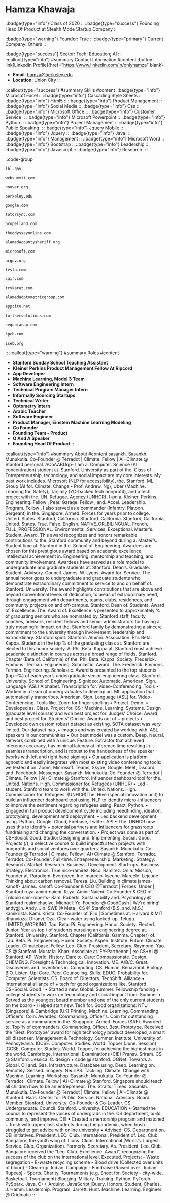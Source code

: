 # Hamza Khawaja
::badge{type="info"}
Class of 2020
::
::badge{type="success"}
Founding Head Of Product at Stealth Mode Startup Company
::

::badge{type="warning"}
Founder: True
::
::badge{type="primary"}
Current Company: Others
::

::badge{type="success"}
Sector: Tech; Education; AI
::
::callout{type="info"}
#summary
Contact Information
#content
:button-link[LinkedIn Profile]{href="https://www.linkedin.com/in/onlyhamza" blank}
- **Email**: hamza@berkeley.edu
- **Location**: Union City
::

::callout{type="success"}
#summary
Skills
#content
::badge{type="info"}
Microsoft Excel
::
::badge{type="info"}
Cascading Style Sheets
::
::badge{type="info"}
Html5
::
::badge{type="info"}
Product Management
::
::badge{type="info"}
Social Media
::
::badge{type="info"}
Css
::
::badge{type="info"}
Microsoft Office
::
::badge{type="info"}
Customer Service
::
::badge{type="info"}
Microsoft Powerpoint
::
::badge{type="info"}
Python
::
::badge{type="info"}
Project Management
::
::badge{type="info"}
Public Speaking
::
::badge{type="info"}
Jquery Mobile
::
::badge{type="info"}
Jquery
::
::badge{type="info"}
Java
::
::badge{type="info"}
Management
::
::badge{type="info"}
Microsoft Word
::
::badge{type="info"}
Bootstrap
::
::badge{type="info"}
Leadership
::
::badge{type="info"}
Javascript
::
::badge{type="info"}
Research
::
::

::code-group
```bash [Lawrence Berkeley National Laboratory]
lbl.gov
```
```bash [Web Summit]
websummit.com
```
```bash [Hoover Institution at Stanford University]
hoover.org
```
```bash [UC Berkeley]
berkeley.edu
```
```bash [Google]
google.com
```
```bash [TutorSync, Inc.]
tutorsync.com
```
```bash [Propelland]
propelland.com
```
```bash [Odyssey]
theodysseyonline.com
```
```bash [Alameda County Sheriff's Office]
alamedacountysheriff.org
```
```bash [Microsoft]
microsoft.com
```
```bash [Alameda County]
acgov.org
```
```bash [Tesla]
tesla.com
```
```bash [CAIR]
cair.com
```
```bash [Karat]
trykarat.com
```
```bash [Alameda Optometric Group]
alamedaoptometricgroup.com
```
```bash [Stealth Mode Startup Company]
appcito.net
```
```bash [Salesforce.com]
fullsecsolutions.com
```
```bash [Sequoia Capital India]
sequoiacap.com
```
```bash [Kleiner Perkins Caufield & Byers]
kpcb.com
```
```bash [Islamic Society Of East Bay]
iseb.org
```
::
::callout{type="warning"}
#summary
Roles
#content
- **Stanford Sunday School Teaching Assistant**
- **Kleiner Perkins Product Management Fellow At Ripcord**
- **App Developer**
- **Machine Learning, Model 3 Team**
- **Software Engineering Intern**
- **Technical Program Manager Intern**
- **Informally Sourcing Startups**
- **Technical Writer**
- **Optometry Intern**
- **Arabic Teacher**
- **Software Engineer**
- **Product Manager, Einstein Machine Learning Modeling**
- **Co Founder**
- **Founding Team - Product**
- **Q And A Speaker**
- **Founding Head Of Product**
::

::callout{type="info"}
#summary
About
#content
sasankh. Sasankh. Munukutla. Co-Founder @ Terradot | Climate. Fellow | AI+Climate @ Stanford personal. ACoAABUqp- I am a. Computer. Science (AI concentration) student at. Stanford. University as part of the. Class of . Entrepreneurship, technology, and social impact are my core interests. My past work includes. Microsoft (NLP for accessibility), the. Stanford. ML. Group (AI for. Climate. Change - Prof. Andrew. Ng), Uber (Machine. Learning for. Safety), Tarjimly (YC-backed tech nonprofit), and a tech project with the. UN. Refugee. Agency (UNHCR). I am a. Kleiner. Perkins. Engineering. Fellow , Pear. Garage. Fellow , and. Accel. Leadership. Program. Fellow . I also served as a commander (Infantry. Platoon. Sergeant) in the. Singapore. Armed. Forces for years prior to college. United. States. Stanford, California. Stanford. California. Stanford, California, United. States. True. False. English. NATIVE_OR_BILINGUAL. French. FULL_PROFESSIONAL. Environmental. Services. Exceptional. Master’s. Student. Award. This award recognizes and honors remarkable contributions to the. Stanford community and beyond during a. Master’s. Student time at. Stanford in the. School of. Engineering. Awardees are chosen for this prestigious award based on academic excellence, intellectual achievement in. Engineering, mentorship and teaching, and community involvement. Awardees have served as a role model to undergraduate and graduate students at. Stanford. Dean’s. Graduate. Student. Advisory. Council. James. W. Lyons. Award for. Service. The annual honor goes to undergraduate and graduate students who demonstrate extraordinary commitment to service to and on behalf of. Stanford. University. The award highlights contributions that are above and beyond conventional levels of dedication, to areas of extraordinary need, through engagement with departments, teams, clubs, residences, and community projects on and off-campus. Stanford. Dean of. Students. Award of. Excellence. The. Award of. Excellence is presented to approximately % of graduating seniors who are nominated by. Stanford staff, faculty, coaches, advisors, resident fellows and senior administrators for having a truly meaningful impact on the. Stanford family by demonstrating a sincere commitment to the university through involvement, leadership and extraordinary. Stanford spirit. Stanford. Alumni. Association. Phi. Beta. Kappa. Students in the top % of the graduating class at. Stanford are elected to this honor society. A. Phi. Beta. Kappa at. Stanford must achieve academic distinction in courses across a broad range of fields. Stanford. Chapter (Beta of. California) of the. Phi. Beta. Kappa. Society. Frederick. Emmons. Terman. Engineering. Scholastic. Award. The. Frederick. Emmons. Terman. Engineering. Scholastic. Award is presented to the top students (top ~%) of each year’s undergraduate senior engineering class. Stanford. University. School of. Engineering. Signideo: Automatic. American. Sign. Language (ASL) Alphabet. Transcription for. Video-Conferencing. Tools • Worked in a team of undergraduates to develop an. ML application that automatically transcribes. American. Sign. Language (ASL) for. Video-Conferencing. Tools like. Zoom for finger spelling • Project. Demo: • Developed as. Class. Project for. CS : Machine. Learning. Systems. Design (graduate level course) and won best project for. Judges' Choice. Award and best project for. Students' Choice. Awards out of + projects • Developed own custom robust dataset as existing. SOTA dataset was very limited. Our dataset has ,+ images and was created by working with. ASL speakers in our communities • Our best model was a custom. Deep. Neural. Network combined with a unique. Feature. Extractor that achieved . inference accuracy, has minimal latency at inference time resulting in seamless transcription, and is robust to the handedness of the speaker (works with left and right hand signing) • Our application is platform agnostic and easily integrates with most existing video conferencing tools: we tested it on. Zoom, Microsoft. Teams, Skype, Google. Meet, Discord, and. Facebook. Messenger. Sasankh. Munukutla. Co-Founder @ Terradot | Climate. Fellow | AI+Climate @ Stanford. Influencer dashboard tool for the. United. Nations. High. Commissioner for. Refugees (UNHCR) • Led -student. Stanford team to work with the. United. Nations. High. Commissioner for. Refugees' (UNHCR)The. Hive (special innovation unit) to build an influencer dashboard tool using. NLP to identify micro-influencers to improve the sentiment regarding refugees using. React, Python. • Engaged in full product development cycle including needfinding, ideation, prototyping, development and deployment. • Led backend development using. Python, Google. Cloud, Firebase, Twitter. API • The. UNHCR now uses this to identify + potential partners and influencers for grassroots fundraising and changing the conversation. • Project was done as part of. CS+Social. Good. Studio: Designing and. Implementing. Social. Good. Projects (/), a selective course to build impactful tech projects with nonprofits and social ventures over quarters. Sasankh. Munukutla. Co-Founder @ Terradot | Climate. Fellow | AI+Climate @ Stanford. Terradot. Terradot. Co-Founder. Full-time. Entrepreneurship. Marketing. Strategy. Research. Market. Research. Business. Development. Start-ups. Business. Strategy. Electronics. True nico-ramirez. Nico. Ramirez. On a. Mission, Founder at. Paradigm. Evergreen. Inc. marcelo-lejeune. Marcelo. Lejeune. Thinking about carbon removal. Teresa. Liu. Building in climate james-kanoff- James. Kanoff. Co-Founder & CEO @Terradot | Forbes. Under | Stanford roya-amini-naieni. Roya. Amini-Naieni. Co-Founder & CEO of. Trilobio sam-roberts- Sam. Roberts. Sustainability and. Psychology @ Stanford realmichaelye. Michael. Ye. Founder @ GoodCash | We're hiring! andygjin. Andy. Jin. SWE @ Meta | CS @ Stanford (B.S. and. M.S.) kamikrista. Kami. Krista. Co-Founder of. Elio | Sometimes at. Harvard & MIT dhanvioza. Dhanvi. Oza. Clean water using locked-up. Telugu. LIMITED_WORKING. Tau. Beta. Pi. Engineering. Honor. Society. Elected. Junior. Year as top / of students pursuing an engineering degree at. Stanford. University. Stanford. Chapter (California. Gamma. Chapter) of. Tau. Beta. Pi. Engineering. Honor. Society. Aspen. Institute. Future. Climate. Leader. Climatebase. Fellow. Leo. Club. President, Secretary. Raymond. Yao. CS @ Stanford. Mustafa. Khan. Associate at. EY-Parthenon | ex-CS+AI @ Stanford. AP. World. History. Dare to. Care: Compassionate. Design. CHEMENG. Foresight & Technological. Innovation. ME. A/B/C. Great. Discoveries and. Inventions in. Computing. CS. Human. Behavioral. Biology. BIO. Listen. Up! Core. Peer. Counseling. Skills. EDUC. Probability for. Computer. Scientists. CS. Board of. Directors. TechShift. Alliance • International alliance of + tech for good organizations like. Stanford. CS+Social. Good | • Started a new. Global. Summer. Fellowship funding + college students to work on technology and social impact from. Summer • Served as the youngest board member and one of the only current students on the board • Helped start new. Tech for. Good organizations: NTU (Singapore) & Cambridge (UK) Printing. Machine. Learning. Commanding. Officer's. Coin. Awarded. Commanding. Officer's. Coin for outstanding service as a commander in the. Singapore. Armed. Forces (SAF). Awarded to. Top % of commanders. Commanding. Officer. Best. Prototype. Received the "Best. Prototype" award for high technology product developed, a smart pill dispenser. Management & Technology. Summer. Institute, University of. Pennsylvania. IGCSE. Computer. Studies. World. Topper (June. Session) IGCSE. Computer. Studies. World. Topper, for achieving the highest mark in the world. Cambridge. International. Examinations (CIE) Pranav. Sriram. CS @ Stanford. Jessica. C. design + code @ stanford. OGNet: Towards a. Global. Oil and. Gas. Infrastructure. Database using. Deep. Learning on. Remotely. Sensed. Imagery. NeurIPS. Tackling. Climate. Change with. Machine. Learning. Workshop. Sasankh. Munukutla. Co-Founder @ Terradot | Climate. Fellow | AI+Climate @ Stanford. Singapore should teach all children how to be an entrepreneur. The. Straits. Times. Sasankh. Munukutla. Co-Founder @ Terradot | Climate. Fellow | AI+Climate @ Stanford. Haas. Center for. Public. Service. National. Advisory. Board. Member. Stanford. University. Co-Founder & Co-Leader. CS. Undergraduate. Council. Stanford. University. EDUCATION • Started the council to represent the voices of undergrads in the. CS department, build community, and improve. DEI • Created a mentorship program and matched + frosh with upperclass students during the pandemic, when frosh struggled to get advice with online university • Advised. CS. Department on. DEI initiatives. President. LEO. Club. International. President of. Leo. Club. Bangalore, the youth wing of. Lions. Clubs. International (World’s. Largest. Service. Club. Organization). Formerly. Secretary. As. President, Leo. Club. Bangalore received the “Leo. Club. Excellence. Award”, recognizing the success of the club on the international level. Executed. Projects: - Waste segregation - E-waste recycling scheme - Blood drive (Collected over units of blood) - Clean-up. Indian. Campaign - Fundraise (Raised over , Indian. Rupees) - Sports. Charity. Tournaments (e.g. Shoot for. Society - city-wide. Basketball. Tournament) Blogging. Military. Training. Python. PyTorch. PySpark. Java. C++ Arduino. JavaScript jQuery. Honors. Student, Charles. J. Hamm. Leadership. Program. Jarrett. Hunt. Machine. Learning. Engineer @ Gridmatic
::
